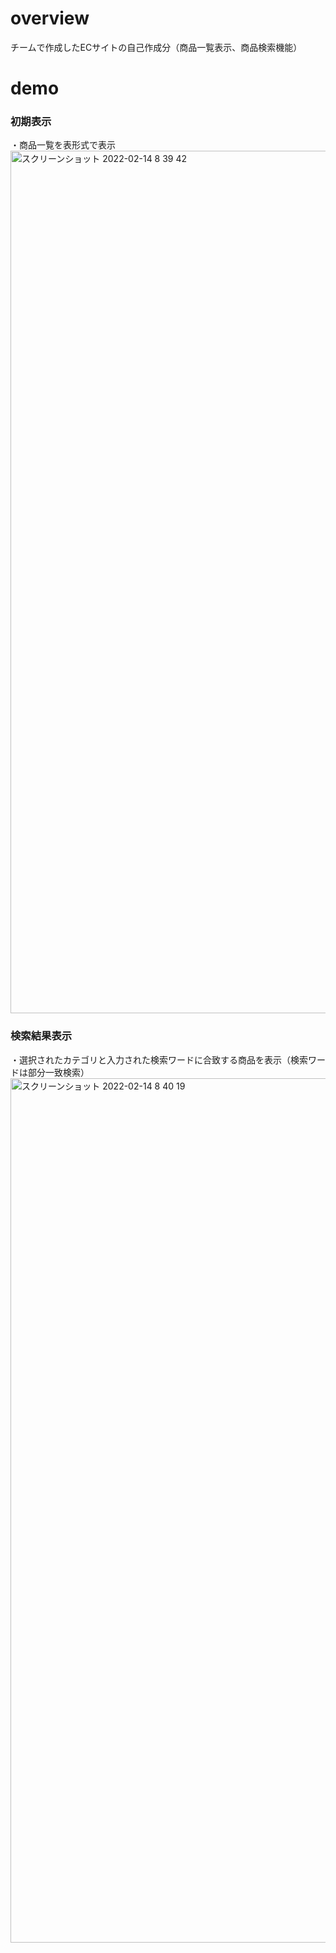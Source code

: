 # overview 
チームで作成したECサイトの自己作成分（商品一覧表示、商品検索機能）

# demo
### 初期表示
・商品一覧を表形式で表示
<img width="1380" alt="スクリーンショット 2022-02-14 8 39 42" src="https://user-images.githubusercontent.com/94668548/153780697-d8156abf-a546-4978-aa95-9fd8f019bf63.png">

### 検索結果表示 
・選択されたカテゴリと入力された検索ワードに合致する商品を表示（検索ワードは部分一致検索）
<img width="1383" alt="スクリーンショット 2022-02-14 8 40 19" src="https://user-images.githubusercontent.com/94668548/153780633-2b110e0b-3292-471d-ab28-5836dca681d2.png">

